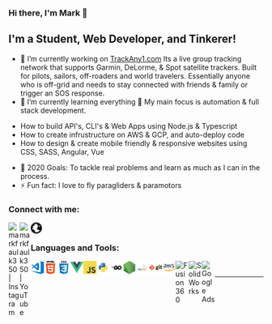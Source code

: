 ### Hi there, I'm Mark 👋

## I'm a Student, Web Developer, and Tinkerer!
- 🔭 I’m currently working on [TrackAny1.com](https://trackany1.com) Its a live group tracking network that supports Garmin, DeLorme, & Spot satellite trackers. Built for pilots, sailors, off-roaders and world travelers. Essentially anyone who is off-grid and needs to stay connected with friends & family or trigger an SOS response.
- 🌱 I’m currently learning everything 🤣 My main focus is automation & full stack development.
* How to build API's, CLI's & Web Apps using Node.js & Typescript
* How to create infrustructure on AWS & GCP, and auto-deploy code
* How to design & create mobile friendly & responsive websites using CSS, SASS, Angular, Vue
- 🥅 2020 Goals: To tackle real problems and learn as much as I can in the process.
- ⚡ Fun fact: I love to fly paragliders & paramotors

### Connect with me:

[<img align="left" alt="markfaulk350 | Instagram" width="22px" src="https://cdn.jsdelivr.net/npm/simple-icons@v3/icons/instagram.svg" />][instagram]
[<img align="left" alt="markfaulk350 | YouTube" width="22px" src="https://cdn.jsdelivr.net/npm/simple-icons@v3/icons/youtube.svg" />][youtube]
[<img align="left" alt="markfaulk350.com" width="22px" src="https://raw.githubusercontent.com/iconic/open-iconic/master/svg/globe.svg" />][website]

<br />

### Languages and Tools:

<img align="left" alt="Visual Studio Code" width="26px" src="https://raw.githubusercontent.com/github/explore/80688e429a7d4ef2fca1e82350fe8e3517d3494d/topics/visual-studio-code/visual-studio-code.png" />
<img align="left" alt="HTML5" width="26px" src="https://raw.githubusercontent.com/github/explore/80688e429a7d4ef2fca1e82350fe8e3517d3494d/topics/html/html.png" />
<img align="left" alt="CSS3" width="26px" src="https://raw.githubusercontent.com/github/explore/80688e429a7d4ef2fca1e82350fe8e3517d3494d/topics/css/css.png" />
<img align="left" alt="Vue" width="26px" src="https://raw.githubusercontent.com/github/explore/80688e429a7d4ef2fca1e82350fe8e3517d3494d/topics/vue/vue.png" />
<img align="left" alt="JavaScript" width="26px" src="https://raw.githubusercontent.com/github/explore/80688e429a7d4ef2fca1e82350fe8e3517d3494d/topics/javascript/javascript.png" />
<img align="left" alt="Python" width="26px" src="https://raw.githubusercontent.com/github/explore/80688e429a7d4ef2fca1e82350fe8e3517d3494d/topics/python/python.png" />
<img align="left" alt="Go" width="26px" src="https://raw.githubusercontent.com/github/explore/80688e429a7d4ef2fca1e82350fe8e3517d3494d/topics/go/go.png" />
<img align="left" alt="Node.js" width="26px" src="https://raw.githubusercontent.com/github/explore/80688e429a7d4ef2fca1e82350fe8e3517d3494d/topics/nodejs/nodejs.png" />
<img align="left" alt="MySQL" width="26px" src="https://raw.githubusercontent.com/github/explore/80688e429a7d4ef2fca1e82350fe8e3517d3494d/topics/mysql/mysql.png" />
<img align="left" alt="Git" width="26px" src="https://raw.githubusercontent.com/github/explore/80688e429a7d4ef2fca1e82350fe8e3517d3494d/topics/git/git.png" />
<img align="left" alt="AWS" width="26px" src="https://raw.githubusercontent.com/github/explore/80688e429a7d4ef2fca1e82350fe8e3517d3494d/topics/aws/aws.png" />
<img align="left" alt="Fusion 360" width="26px" src="https://pluralsight.imgix.net/paths/path-icons/fusion360-5d76c87271.png" />
<img align="left" alt="Solid Works" width="26px" src="https://techwiki.eng.ua.edu/images/8/83/Solidworks-logo.jpg" />
<img align="left" alt="Google Ads" width="26px" src="https://www.kindpng.com/picc/m/33-330251_google-ads-logo-transparent-google-ads-logo-hd.png" />

<br />

---


[website]: https://faulknermark.com
[youtube]: https://www.youtube.com/channel/UC0W3gweRenm1U14b6KzaoAg/videos
[instagram]: https://www.instagram.com/markfaulk350
